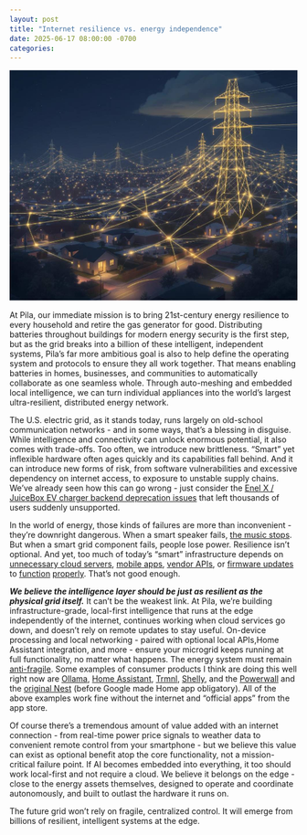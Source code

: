 ```yaml
---
layout: post
title: "Internet resilience vs. energy independence"
date: 2025-06-17 08:00:00 -0700
categories:
---
```


![](/assets/internet-resilience-vs-energy-independence.jpg)

At Pila, our immediate mission is to bring 21st-century energy resilience to every household and retire the gas generator for good. Distributing batteries throughout buildings for modern energy security is the first step, but as the grid breaks into a billion of these intelligent, independent systems, Pila’s far more ambitious goal is also to help define the operating system and protocols to ensure they all work together. That means enabling batteries in homes, businesses, and communities to automatically collaborate as one seamless whole. Through auto-meshing and embedded local intelligence, we can turn individual appliances into the world’s largest  ultra-resilient, distributed energy network.

The U.S. electric grid, as it stands today, runs largely on old-school communication networks \- and in some ways, that’s a blessing in disguise. While intelligence and connectivity can unlock enormous potential, it also comes with trade-offs. Too often, we introduce new brittleness. “Smart” yet inflexible hardware often ages quickly and its capabilities fall behind. And it can introduce new forms of risk, from software vulnerabilities and excessive dependency on internet access, to exposure to unstable supply chains. We’ve already seen how this can go wrong \- just consider the [Enel X / JuiceBox EV charger backend deprecation issues](https://www.canarymedia.com/articles/ev-charging/enel-x-way-abandoned-its-us-ev-charging-customers-what-happens-next) that left thousands of users suddenly unsupported.

In the world of energy, those kinds of failures are more than inconvenient \- they’re downright dangerous. When a smart speaker fails, [the music stops](https://arstechnica.com/gadgets/2024/08/app-redesign-blowback-will-cost-sonos-up-to-30-million-ceo-says/). But when a smart grid component fails, people lose power. Resilience isn’t optional. And yet, too much of today’s “smart” infrastructure depends on [unnecessary cloud servers](https://www.jeffgeerling.com/blog/2025/i-wont-connect-my-dishwasher-your-stupid-cloud), [mobile apps](https://arstechnica.com/gadgets/2024/12/nightmare-zipcar-outage-is-a-warning-against-complete-app-dependency/), [vendor APIs](https://arstechnica.com/gadgets/2024/12/startup-will-brick-800-emotional-support-robot-for-kids-without-refunds/), or [firmware updates](https://arstechnica.com/gadgets/2025/04/google-ending-support-for-older-nest-thermostats-will-stop-selling-nests-in-europe/) to [function](https://arstechnica.com/gaming/2024/11/firmware-hacks-are-rejuvenating-spotifys-car-thing-before-the-company-bricks-it/) [properly](https://arstechnica.com/gadgets/2024/02/leap-year-glitch-broke-self-pay-pumps-across-new-zealand-for-over-10-hours/). That’s not good enough.

***We believe the intelligence layer should be just as resilient as the physical grid itself.*** It can’t be the weakest link. At Pila, we’re building infrastructure-grade, local-first intelligence that runs at the edge independently of the internet, continues working when cloud services go down, and doesn’t rely on remote updates to stay useful. On-device processing and local networking \- paired with optional local APIs,Home Assistant integration, and more \- ensure your microgrid keeps running at full functionality, no matter what happens. The energy system must remain [anti-fragile](https://pilledtexts.com/why-i-use-a-17-year-old-thinkpad/). Some examples of consumer products I think are doing this well right now are [Ollama](https://ollama.com/), [Home Assistant](https://www.home-assistant.io/), [Trmnl](https://www.youtube.com/watch?app=desktop&v=eIcZZX10pa4), [Shelly](https://us.shelly.com/), and the [Powerwall](https://www.tesla.com/support/energy/solar-inverter/connecting-to-tesla-solar-inverter) and the [original Nest](https://www.youtube.com/watch?v=HhqD-ljcD6I) (before Google made Home app obligatory). All of the above examples work fine without the internet and “official apps” from the app store. 

Of course there’s a tremendous amount of value added with an internet connection \- from real-time power price signals to weather data to convenient remote control from your smartphone \- but we believe this value can exist as optional benefit atop the core functionality, not a mission-critical failure point. If AI becomes embedded into everything, it too should work local-first and not require a cloud. We believe it belongs on the edge \- close to the energy assets themselves, designed to operate and coordinate autonomously, and built to outlast the hardware it runs on.

The future grid won’t rely on fragile, centralized control. It will emerge from billions of resilient, intelligent systems at the edge.

